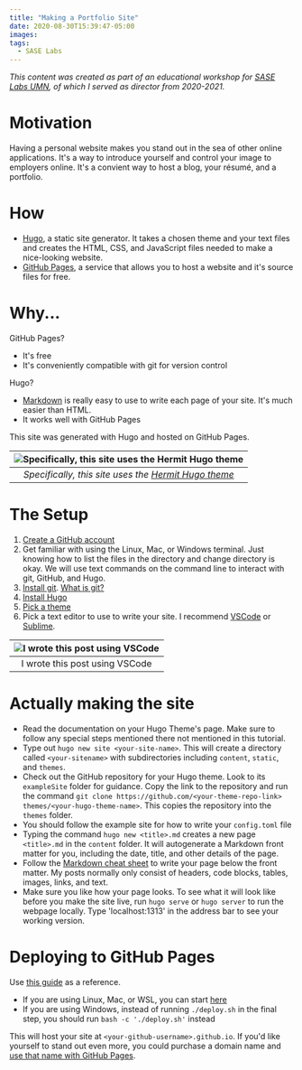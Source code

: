 ```yaml
---
title: "Making a Portfolio Site"
date: 2020-08-30T15:39:47-05:00
images:
tags: 
  - SASE Labs
---
```


*This content was created as part of an educational workshop for [SASE Labs UMN](https://saseumn.org), of which I served as director from 2020-2021.*

# Motivation

Having a personal website makes you stand out in the sea of other online applications. It's a
way to introduce yourself and control your image to employers online. It's a convient way to
host a blog, your résumé, and a portfolio. 

# How

- [Hugo](https://gohugo.io/), a static site generator. It takes a chosen theme and your text files and creates the HTML, CSS, and JavaScript files needed to make a nice-looking website.
- [GitHub Pages](https://pages.github.com/), a service that allows you to host a website and it's source files for free.

# Why...

GitHub Pages?
- It's free
- It's conveniently compatible with git for version control

Hugo?
- [Markdown](https://github.com/adam-p/markdown-here/wiki/Markdown-Cheatsheet) is really easy to use to write each page of your site. It's much easier than HTML.
- It works well with GitHub Pages

This site was generated with Hugo and hosted on GitHub Pages.

| ![Specifically, this site uses the Hermit Hugo theme](/hermit.png) |
|:--:|
| *Specifically, this site uses the [Hermit Hugo theme](https://themes.gohugo.io/hermit/)* |

# The Setup

1. [Create a GitHub account](https://github.com/join)
2. Get familiar with using the Linux, Mac, or Windows terminal. Just knowing how to list the files in the directory and change directory is okay. We will use text commands on the command line to interact with git, GitHub, and Hugo. 
3. [Install git](https://git-scm.com/downloads). [What is git?](https://github.com/SASE-Labs-2020/tutorials/blob/master/2020-01-30-git-familiar-with-git.md)
4. [Install Hugo](https://gohugo.io/getting-started/installing/##homebrew-linux)
5. [Pick a theme](https://themes.gohugo.io/tags/portfolio/)
6. Pick a text editor to use to write your site. I recommend [VSCode](https://code.visualstudio.com/) or [Sublime](https://www.sublimetext.com/).

| ![I wrote this post using VSCode](/vscode.png) |
|:--:|
| I wrote this post using VSCode |

# Actually making the site

- Read the documentation on your Hugo Theme's page. Make sure to follow any special steps mentioned there not mentioned in this tutorial.
- Type out `hugo new site <your-site-name>`. This will create a directory called `<your-sitename>` with subdirectories including `content`, `static`, and `themes`.
- Check out the GitHub repository for your Hugo theme. Look to its `exampleSite` folder for guidance. Copy the link to the repository and run the command `git clone https://github.com/<your-theme-repo-link> themes/<your-hugo-theme-name>`. This copies the repository into the `themes` folder.
- You should follow the example site for how to write your `config.toml` file
- Typing the command `hugo new <title>.md` creates a new page `<title>.md` in the `content` folder. It will autogenerate a Markdown front matter for you, including the date, title, and other details of the page. 
- Follow the [Markdown cheat sheet](https://github.com/adam-p/markdown-here/wiki/Markdown-Cheatsheet) to write your page below the front matter. My posts normally only consist of headers, code blocks, tables, images, links, and text.
- Make sure you like how your page looks. To see what it will look like before you make the site live, run `hugo serve` or `hugo server` to run the webpage locally. Type 'localhost:1313' in the address bar to see your working version.

# Deploying to GitHub Pages

Use [this guide](https://gohugo.io/hosting-and-deployment/hosting-on-github/) as a reference.

- If you are using Linux, Mac, or WSL, you can start [here](https://gohugo.io/hosting-and-deployment/hosting-on-github/)
- If you are using Windows, instead of running `./deploy.sh` in the final step, you should run `bash -c './deploy.sh'` instead

This will host your site at `<your-github-username>.github.io`. If you'd like yourself to stand out even more, you could purchase a domain name and [use that name with GitHub Pages](https://docs.github.com/en/github/working-with-github-pages/about-custom-domains-and-github-pages).